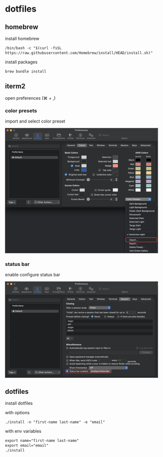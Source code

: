 # dotfiles
## homebrew
install homebrew

   ```
   /bin/bash -c "$(curl -fsSL https://raw.githubusercontent.com/Homebrew/install/HEAD/install.sh)"
   ```
install packages

   ```
   brew bundle install
   ```
## iterm2
open preferences (⌘ + ,)
### color presets
import and select color preset

![iterm2 color presets](./images/iterm2-color-presets.png)
### status bar
enable configure status bar

![iterm2 status bar](./images/iterm2-status-bar.png)
## dotfiles
install dotfiles

with options
```
./install -n "first-name last-name" -e "email"
```

with env variables
```
export name="first-name last-name"
export email="email"
./install
```